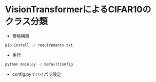 # VisionTransformerによるCIFAR10のクラス分類

- 環境構築
```bash
pip install -r requirements.txt
```

- 実行
```bash
python main.py -c DefaultConfig
```
- config.pyでハイパラ設定